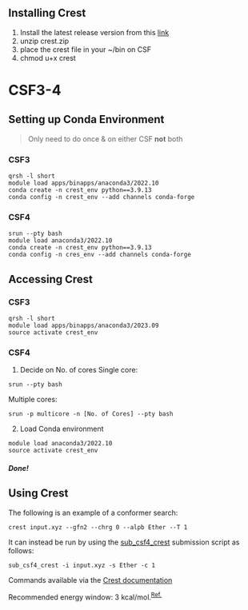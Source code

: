 ## Installing Crest
1. Install the latest release version from this [link](https://github.com/crest-lab/crest/releases)
2. unzip crest.zip
3. place the crest file in your ~/bin on CSF
4. chmod u+x crest

# CSF3-4

## Setting up Conda Environment
> Only need to do once & on either CSF **not** both
### CSF3
```
qrsh -l short
module load apps/binapps/anaconda3/2022.10
conda create -n crest_env python==3.9.13
conda config -n crest_env --add channels conda-forge
```

### CSF4
```
srun --pty bash
module load anaconda3/2022.10
conda create -n crest_env python==3.9.13
conda config -n cres_env --add channels conda-forge
```


## Accessing Crest
### CSF3
```
qrsh -l short
module load apps/binapps/anaconda3/2023.09
source activate crest_env
```

### CSF4
1. Decide on No. of cores
Single core:
```
srun --pty bash
```
 Multiple cores:    
```
srun -p multicore -n [No. of Cores] --pty bash 
```
2. Load Conda environment
```
module load anaconda3/2022.10
source activate crest_env
```

##### Done!

## Using Crest

The following is an example of a conformer search:

```
crest input.xyz --gfn2 --chrg 0 --alpb Ether --T 1
```

It can instead be run by using the [sub_csf4_crest](../../scripts/submission/CSF3-4) submission script as follows:

```
sub_csf4_crest -i input.xyz -s Ether -c 1
```

Commands available via the [Crest documentation](https://crest-lab.github.io/crest-docs/page/documentation)

Recommended energy window: 3 kcal/mol.<sup>[Ref.](https://onlinelibrary.wiley.com/doi/10.1002/anie.202205735)</sup>

